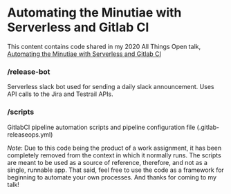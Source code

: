 # Automating the Minutiae with Serverless and Gitlab CI  
This content contains code shared in my 2020 All Things Open talk, [Automating the Minutiae with Serverless and Gitlab CI](https://drive.google.com/file/d/1Jm8PE8nfhPJe-c3mhBot5ycrUlGNaNPN/view?usp=sharing)

### /release-bot 
Serverless slack bot used for sending a daily slack announcement. Uses API calls to the Jira and Testrail APIs.

### /scripts
GitlabCI pipeline automation scripts and pipeline configuration file (.gitlab-releaseops.yml)

*Note*: Due to this code being the product of a work assignment, it has been completely removed from the context in which it normally runs. The scripts are meant to be used as a source of reference, therefore, and not as a single, runnable app. That said, feel free to use the code as a framework for beginning to automate your own processes. And thanks for coming to my talk! 

